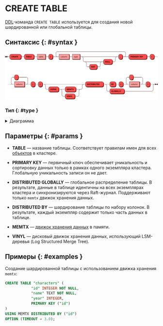 # CREATE TABLE

[DDL](ddl.md)-команда `CREATE TABLE` используется для создания новой
шардированной или глобальной таблицы.

## Синтаксис {: #syntax }

![Create table](../../images/ebnf/create_table.svg)

### Тип {: #type }

<details><summary>Диаграмма</summary><p>
![Type](../../images/ebnf/type.svg)
</p></details>

## Параметры {: #params }

* **TABLE** — название таблицы. Соответствует правилам имен для всех [объектов](object.md)
  в кластере.

* **PRIMARY KEY** — первичный ключ обеспечивает уникальность и сортировку данных только
  в рамках одного экземпляра кластера. Глобальную уникальность записи он не дает.

* **DISTRIBUTED GLOBALLY** — глобальное распределение таблицы. В результате, данные в
  таблице идентичны на всех экземплярах кластера и синхронизируются через Raft-журнал.
  Поддерживают только `memtx` движок хранения данных.

* **DISTRIBUTED BY** — шардирование таблицы по набору колонок. В результате, каждый
  экземпляр содержит только часть данных в таблице.

* **MEMTX** — [движок хранения данных](../../overview/glossary.md#db_engine) в памяти.

* **VINYL** — дисковый движок хранения данных, использующий LSM-деревья (Log Structured
  Merge Tree).

## Примеры {: #examples }

Создание шардированной таблицы с использованием движка хранения `memtx`:

```sql
CREATE TABLE "characters" (
            "id" INTEGER NOT NULL,
            "name" TEXT NOT NULL,
            "year" INTEGER,
            PRIMARY KEY ("id")
)
USING MEMTX DISTRIBUTED BY ("id")
OPTION (TIMEOUT = 3.0);
```
